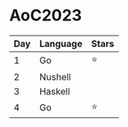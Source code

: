 # AoC2023

| Day | Language | Stars |
| --- | -------- | ----- |
| 1   | Go       | ⭐    |
| 2   | Nushell  |       |
| 3   | Haskell  |       |
| 4   | Go       | ⭐    |
